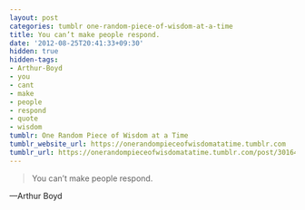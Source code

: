 ```yaml
---
layout: post
categories: tumblr one-random-piece-of-wisdom-at-a-time
title: You can’t make people respond.
date: '2012-08-25T20:41:33+09:30'
hidden: true
hidden-tags:
- Arthur-Boyd
- you
- cant
- make
- people
- respond
- quote
- wisdom
tumblr: One Random Piece of Wisdom at a Time
tumblr_website_url: https://onerandompieceofwisdomatatime.tumblr.com
tumblr_url: https://onerandompieceofwisdomatatime.tumblr.com/post/30164867636/you-cant-make-people-respond
---
```

> You can’t make people respond.

—Arthur Boyd
